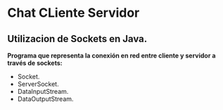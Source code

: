 # Chat CLiente Servidor

## Utilizacion de Sockets en Java.

__Programa que representa la conexión en red entre cliente y servidor a través de sockets:__

* Socket.
* ServerSocket.
* DataInputStream.
* DataOutputStream.
